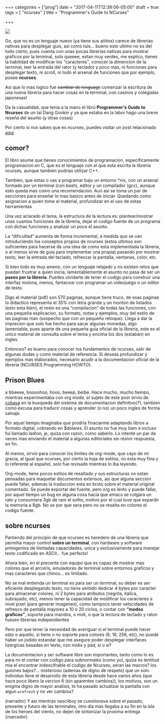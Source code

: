 +++
categories = ["prog"]
date = "2017-04-11T12:38:06-05:00"
draft = true
tags = [ "ncurses" ]
title = "Programmer's Guide to NCurses"

+++

![](../gumy.jpg)

Go, que no es un lenguaje nuevo (ya tiene sus añitos) carece de librerias
nativas para desplegar guis, asi como tuis... bueno esto ultimo no es del todo
cierto, pues cuenta con unas pocas librerias nativas para mostrar graficos por
la terminal, solo queeee, estan muy verdes, me explico, tienes la habilidad de
modificar los <q>caracteres</q>, conocer la dimencion de la terminal, leer la
entrada del rator (y teclado) y poco mas, ni funciones para desplegar texto, ni
scroll, ni todo el arsenal de funciones que por ejemplo, posee **ncurses**.

Asi que lo mas logico fue <s>cambiar de lenguage</s> comenzar la escritura de
una nueva libreria para hacer cosas en la terminal, con casinos y colegialas
japonesas!

Da la  casualidad, que tenia a la mano el libro **Programmer's Guide to Ncurses**
de un tal Dang Gookin y ya que estaba en la labor hago una breve reseña del
asunto (y otras cosas)

Por cierto si nos sabes que es ncurses, puedes visitar un post
relacionado [aqui](../ncurses/index.html)

## comor?

El libro asume que tienes conocimientos de programacion, especificamente
programacion en C, que es el lenguaje con el que esta escrita la libreria ncurses,
aunque tambien podrias utilizar C++.

Tambien, que estas o vas a programar bajo un entorno *nix, con un arsenal
formado por un terminal (con bash), editor y un compilador (gcc), aunque esto
queda mas como una recomendacion. Aun asi se toma un par de secciones para
enseñar lo mas basico antes de iniciar. Quedando como asignacion a quien tome el
material, profundizar en el uso de estas herramientas

Una vez aclarado el tema, la estructura de la lectura es: plantear/mostrar unas
cuantas funciones de la libreria, dejar el codigo fuente de un programa con
dichas funciones y analizar un poco el asunto.

La <q>dificultad</q> aumenta de forma incremental, a medida que se van
introduciendo los conseptos propios de ncurses (estos ultimos son suficientes
para hacerse de una idea de como esta implementada la libreria, o al menos sirve
de guia para implementar una propia) pasando por mostrar texto, leer la entrada
del teclado, refrescar la pantalla, ventanas, color, etc.

Si bien todo es muy ameno, con un lenguaje relajado y no existen retos que
puedan frustrar a quien inicia, lamentablemente el asunto no pasa de ser un
**paseo por la libreria**. Puedes olvidarte de tener el codigo para construir
una interfaz molona, menos, fantacear con programar un videojuego o un editor de
texto.

Digo el material (pdf) son 570 paginas, aunque tiene truco, de esas paginas lo
didactico representa el 35% con letra grande y un monton de listados (esto esta
bien), el resto es una <q>compilacion</q> de todas las funciones, con una
pequeña explicacion, su formato, notas y ejemplos, muy del estilo de las paginas
man (sospecho que con un pequeño retoque). Llega a dar la imprecion que solo fue
hecho para sacar algunas monedas, algo lamentable, pues aparte de una
pequeña guia oficial de la libreria, este es el unico material de consulta sobre
el tema y encima los dos (estaban) en ingles.

Entonces? es bueno para conocer los fundamentos de ncurses, salir de
algunas dudas y como material de referencia. Si deseas profundizar y ejemplos
mas elaborados, necesario acudir a la documentacion oficial de la libreria
(NCURSES Programming HOWTO).

## Prison Blues

a bbeeee, boooohoo, hooo, beeep, beibe. Hace mucho, mucho tiempo, mientras
experimentaba con org mode, el sujeto de este post sirvio
de [cobaya](../cobaya.zip) en la busqueda del sistema de documentacion
definitivo(?), tambien como excusa para traducir cosas y aprender (o no) un poco
ingles de forma salvaje.

Por aquel tiempo imaginaba que prodria finaciarme adaptando libros a formato
digital, cobrando en $dolares. El asunto no fue muy bien e incluso fui llamado
ladron, je, quiza con razon, como saberlo. Lo intente un par de veces mas
enviando el material a algunas editoriales sin resivir respuesta, en fin.

Al menos, sirvio para conocer los limites de org-mode, que cayo de mi gracia, al
igual que ncurses, por cierto la hoja de estilos, no esta muy fina y lo
referente al español, solo fue revisado mientras lo iba leyendo.

Org-mode, tiene pocos estilos de resaltado y sus estructuras no estan pensadas
para maquetar documentos extensos, asi que alguna seccion puede fallar, ademas
la traduccion esta en bruto sobre el material original comentado. Se puede
exportar del fuente, pero org es lento y puede fallar, por aquel tiempo un bug
en alguna cosa hacia que emacs se colgara un rato y consumiera 3gb de ram el
solito, motivo por el cual tuve que expardir la memoria a 8gb. No se por que
sera pero no se resalta en colores el codigo fuente.

## sobre ncurses

Partiendo del principio de que ncurses es heredero de una libreria que permitia
mayor control **sobre un terminal**, con hardware y software primigenios de
limitadas capacidades, unica y exclusivamente para manejar texto codificado en
ASCII... fue perfecto!

Ahora bien, en el precente con equipo que es capaz de mostrar mas colores que el
arcoiris, emuladores de terminal sobre entornos graficos y mas caracteres que
chinos... es limitado.

No se mal entienda un terminal es para ser un terminal, su deber es ser
eficiente desplegando texto, no tiene sentido dedicar 4 bytes por caracter para
almacenar colores, ni 2 bytes para atributos (negrita, italica, subrayado, etc),
menos tener la capacidad de modificar los caracteres a nivel pixel (para generar
imagenes), como tampoco tener velocidades de refresco de pantalla mayores a 10 o
20 ciclos, o contar con **<q>modos graficos</q>**, soporte para mandos, o midi,
o que la lectura de teclado y raton fuesen librerias independientes

Pero por que tener la necesidad de averiguar si el terminal puede hacer esto o
aquello, si tiene o no soporte para colores (8, 16, 256, etc), no puede haber un
jodido estandar que me asegure poder desplegar interfaces lizergicas
basadas en texto, con midis y pad, si o si?

La documentacion y ser software libre son importantes, tanto como lo es para mi
el contar con codigo para subnormales (como yo), quiza es lentitud mia el
encontrar indescifrable el codigo de Ncurses, seran las macros? los guiones
bajos?... misterioso (ademas de digno de respeto) que un solo individuo lleve el
desarrollo de esta libreria desde hace varios años (que hace poco libero la
vercion 6 (sin aparentes cambios)), los motivos, son un enigma digno de mayor
analisis, te ha pasado actualizar la pantalla con algun `wrefresh` y no ver
cambios?

(narrador) Y asi mientras nasciiboy se cuestionava sobre el pasado, presente y
futuro de las terminales, otro dia mas llegaba a su fin en la isla de los heroes
del viento, no dejen de sintonizar la proxima entrega (/narrador)
